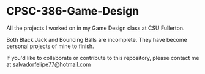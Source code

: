 # CPSC-386-Game-Design
All the projects I worked on in my Game Design class at CSU Fullerton.

Both Black Jack and Bouncing Balls are incomplete. They have become personal projects of mine to finish.

If you'd like to collaborate or contribute to this repository, please contact me at salvadorfelipe77@hotmail.com
